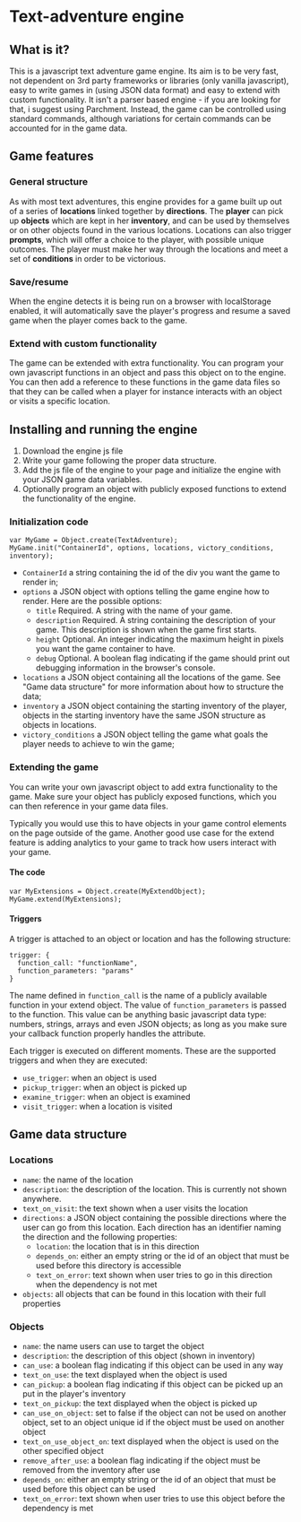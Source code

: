 # Text-adventure engine

## What is it?

This is a javascript text adventure game engine. Its aim is to be very fast, not dependent on 3rd party frameworks or libraries (only vanilla javascript), easy to write games in (using JSON data format) and easy to extend with custom functionality. It isn't a parser based engine - if you are looking for that, i suggest using Parchment. Instead, the game can be controlled using standard commands, although variations for certain commands can be accounted for in the game data.

## Game features

### General structure

As with most text adventures, this engine provides for a game built up out of a series of **locations** linked together by **directions**. The **player** can pick up **objects** which are kept in her **inventory**, and can be used by themselves or on other objects found in the various locations. Locations can also trigger **prompts**, which will offer a choice to the player, with possible unique outcomes. The player must make her way through the locations and meet a set of **conditions** in order to be victorious. 

### Save/resume

When the engine detects it is being run on a browser with localStorage enabled, it will automatically save the player's progress and resume a saved game when the player comes back to the game.

### Extend with custom functionality

The game can be extended with extra functionality. You can program your own javascript functions in an object and pass this object on to the engine. You can then add a reference to these functions in the game data files so that they can be called when a player for instance interacts with an object or visits a specific location.

## Installing and running the engine

1. Download the engine js file
1. Write your game following the proper data structure.
1. Add the js file of the engine to your page and initialize the engine with your JSON game data variables.
1. Optionally program an object with publicly exposed functions to extend the functionality of the engine.

### Initialization code

```
var MyGame = Object.create(TextAdventure);
MyGame.init("ContainerId", options, locations, victory_conditions, inventory);
```

* ```ContainerId``` a string containing the id of the div you want the game to render in;
* ```options``` a JSON object with options telling the game engine how to render. Here are the possible options:
  * ```title``` Required. A string with the name of your game.
  * ```description``` Required. A string containing the description of your game. This description is shown when the game first starts.
  * ```height``` Optional. An integer indicating the maximum height in pixels you want the game container to have.
  * ```debug``` Optional. A boolean flag indicating if the game should print out debugging information in the browser's console.
* ```locations``` a JSON object containing all the locations of the game. See "Game data structure" for more information about how to structure the data;
* ```inventory``` a JSON object containing the starting inventory of the player, objects in the starting inventory have the same JSON structure as objects in locations.
* ```victory_conditions``` a JSON object telling the game what goals the player needs to achieve to win the game;


### Extending the game

You can write your own javascript object to add extra functionality to the game. Make sure your object has publicly exposed functions, which you can then reference in your game data files.

Typically you would use this to have objects in your game control elements on the page outside of the game. Another good use case for the extend feature is adding analytics to your game to track how users interact with your game.

#### The code

```
var MyExtensions = Object.create(MyExtendObject);
MyGame.extend(MyExtensions);
```  

#### Triggers

A trigger is attached to an object or location and has the following structure:

```
trigger: {
  function_call: "functionName",
  function_parameters: "params"
}
```

The name defined in ```function_call``` is the name of a publicly available function in your extend object. The value of ```function_parameters``` is passed to the function. This value can be anything basic javascript data type: numbers, strings, arrays and even JSON objects; as long as you make sure your callback function properly handles the attribute.

Each trigger is executed on different moments. These are the supported triggers and when they are executed:

* ```use_trigger```: when an object is used
* ```pickup_trigger```: when an object is picked up
* ```examine_trigger```: when an object is examined
* ```visit_trigger```: when a location is visited

## Game data structure

### Locations

* ``name``: the name of the location
* ``description``: the description of the location. This is currently not shown anywhere.
* ``text_on_visit``: the text shown when a user visits the location
* ``directions``: a JSON object containing the possible directions where the user can go from this location. Each direction has an identifier naming the direction and the following properties:
  * ``location``: the location that is in this direction
  * ``depends_on``: either an empty string or the id of an object that must be used before this directory is accessible
  * ``text_on_error``: text shown when user tries to go in this direction when the dependency is not met
* ``objects``: all objects that can be found in this location with their full properties

### Objects

* ``name``: the name users can use to target the object
* ``description``: the description of this object (shown in inventory)
* ``can_use``: a boolean flag indicating if this object can be used in any way
* ``text_on_use``: the text displayed when the object is used
* ``can_pickup``: a boolean flag indicating if this object can be picked up an put in the player's inventory
* ``text_on_pickup``: the text displayed when the object is picked up
* ``can_use_on_object``: set to false if the object can not be used on another object, set to an object unique id if the object must be used on another object
* ``text_on_use_object_on``: text displayed when the object is used on the other specified object
* ``remove_after_use``: a boolean flag indicating if the object must be removed from the inventory after use
* ``depends_on``: either an empty string or the id of an object that must be used before this object can be used
* ``text_on_error``: text shown when user tries to use this object before the dependency is met

